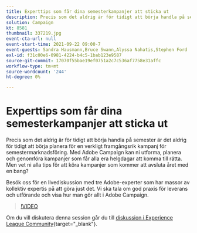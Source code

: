 ```yaml
---
title: Experttips som får dina semesterkampanjer att sticka ut
description: Precis som det aldrig är för tidigt att börja handla på semester är det aldrig för tidigt att börja planera för en verkligt framgångsrik kampanj för semestermarknadsföring. Med Adobe Campaign kan ni utforma, planera och genomföra kampanjer som får alla era helgdagar att komma till rätta. Men vet ni alla tips för att köra kampanjer som kommer att avsluta året med en bang? Besök oss för en livediskussion med tre Adobe-experter som har massor av kollektiv expertis på att göra just det. Vi ska tala om god praxis för leverans och utförande och visa hur man gör allt i Adobe Campaign.
solution: Campaign
kt: 8581
thumbnail: 337219.jpg
event-cta-url: null
event-start-time: 2021-09-22 09:00-7
event-guests: Sandra Hausmann,Bruce Swann,Alyssa Nahatis,Stephen Ford
exl-id: f31c00e6-0981-4224-b4c5-1bab123e9587
source-git-commit: 17070f55bae19ef0751a2c7c536af7758e31affc
workflow-type: tm+mt
source-wordcount: '244'
ht-degree: 0%

---
```


# Experttips som får dina semesterkampanjer att sticka ut

Precis som det aldrig är för tidigt att börja handla på semester är det aldrig för tidigt att börja planera för en verkligt framgångsrik kampanj för semestermarknadsföring. Med Adobe Campaign kan ni utforma, planera och genomföra kampanjer som får alla era helgdagar att komma till rätta. Men vet ni alla tips för att köra kampanjer som kommer att avsluta året med en bang?

Besök oss för en livediskussion med tre Adobe-experter som har massor av kollektiv expertis på att göra just det. Vi ska tala om god praxis för leverans och utförande och visa hur man gör allt i Adobe Campaign.

>[!VIDEO](https://video.tv.adobe.com/v/337219/?quality=12&learn=on)

Om du vill diskutera denna session går du till [diskussion i Experience League Community](https://experienceleaguecommunities.adobe.com/t5/adobe-campaign-classic/questions-and-discussion-for-experience-league-live-ep-3-expert/td-p/425205){target="_blank"}.
